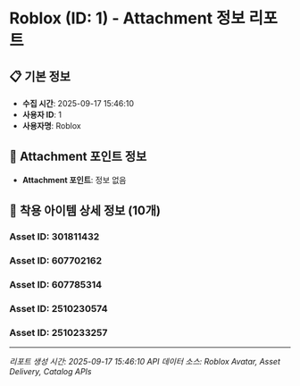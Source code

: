 # Roblox (ID: 1) - Attachment 정보 리포트

## 📋 기본 정보
- **수집 시간**: 2025-09-17 15:46:10
- **사용자 ID**: 1
- **사용자명**: Roblox

## 🎯 Attachment 포인트 정보
- **Attachment 포인트**: 정보 없음

## 👕 착용 아이템 상세 정보 (10개)
### Asset ID: 301811432

### Asset ID: 607702162

### Asset ID: 607785314

### Asset ID: 2510230574

### Asset ID: 2510233257


---
*리포트 생성 시간: 2025-09-17 15:46:10*
*API 데이터 소스: Roblox Avatar, Asset Delivery, Catalog APIs*
